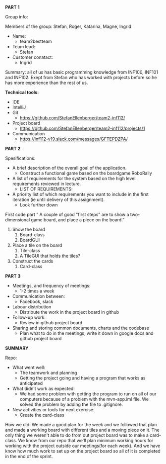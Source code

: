 
**PART 1**

Group info:

Members of the group:
 Stefan, Roger, Katarina, Magne, Ingrid
* Name:
  * team2bestteam
* Team lead:
  * Stefan
* Customer conatact:
  * Ingrid
  
Summary: all of us has basic programming knowledge from INF100, INF101 and INF102. Exept from Stefan who has worked with projects before so he has more experience than the rest of us.


**Technical tools:**
* IDE
 * IntelliJ
* Git
  * https://github.com/StefanEllenberger/team2-inf112/
* Project board
  * https://github.com/StefanEllenberger/team2-inf112/projects/1
* Communication 
  * https://inf112-v19.slack.com/messages/GFTEPDZPA/


**PART 2**

Spesifications:
* A brief description of the overall goal of the application. 
  * Construct a functional game based on the boardgame RoboRally
* A list of requirements for the system based on the high level requirements reviewed in lecture. 
  * LIST OF REQUIREMENTS:
* A priority list of which requirements you want to include in the first iteration (ie until delivery of this assignment).
  * Look further down

First code part
“ A couple of good "first steps" are to show a two-dimensional game board, and place a piece on the board.”
1. Show the board
   1. Board-class
   1. BoardGUI 
1. Place a tile on the board
   1. Tile-class
   1. A TileGUI that holds the tiles?
1. Construct the cards
   1. Card-class


**PART 3**

* Meetings, and frequency of meetings: 
  * 1-2 times a week
* Communication between: 
  * Facebook, slack
* Labour distribution 
  * Distribute the work in the project board in github
* Follow-up work:
  * Review in github project board
* Sharing and storing common documents, charts and the codebase
  * Plan what to do in the meetings, write it down in google docs and github project board

**SUMMARY**

Repo:
* What went well:
  * The teamwork and planning
  * Getting the project going and having a program that works as anticipated
* What didn’t work as expected:
  * We had some problem with getting the program to run on all of our computers because of a problem with the mvn-app.iml file. We solved the problem by adding the file to .gitignore. 
* New activities or tools for next exercise:
  * Create the card-class

How we did: 
We made a good plan for the week and we followed that plan and made a working board with different tiles and a moving piece on it. The only thing we weren't able to do from out project board was to make a card-class. 
We know from our repo that we'll plan minimum working hours for working with the project outside our meetings(for each week). And we have know how much work to set up on the project board so all of it is completed in the end of the sprint. 
